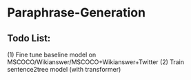 # Paraphrase-Generation

## Todo List:
(1) Fine tune baseline model on MSCOCO/Wikianswer/MSCOCO+Wikianswer+Twitter
(2) Train sentence2tree model (with transformer)
